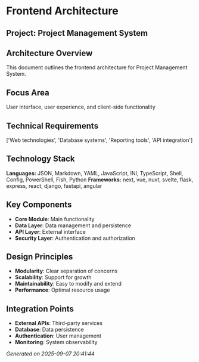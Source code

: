 # Frontend Architecture

## Project: Project Management System

## Architecture Overview
This document outlines the frontend architecture for Project Management System.

## Focus Area
User interface, user experience, and client-side functionality

## Technical Requirements
['Web technologies', 'Database systems', 'Reporting tools', 'API integration']

## Technology Stack
**Languages:** JSON, Markdown, YAML, JavaScript, INI, TypeScript, Shell, Config, PowerShell, Fish, Python
**Frameworks:** next, vue, nuxt, svelte, flask, express, react, django, fastapi, angular

## Key Components
- **Core Module**: Main functionality
- **Data Layer**: Data management and persistence
- **API Layer**: External interface
- **Security Layer**: Authentication and authorization

## Design Principles
- **Modularity**: Clear separation of concerns
- **Scalability**: Support for growth
- **Maintainability**: Easy to modify and extend
- **Performance**: Optimal resource usage

## Integration Points
- **External APIs**: Third-party services
- **Database**: Data persistence
- **Authentication**: User management
- **Monitoring**: System observability

*Generated on 2025-09-07 20:41:44*
